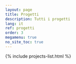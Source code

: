 ```yaml
---
layout: page
title: Progetti
description: Tutti i progetti
lang: it
ref: progetti
order: 3
megamenu: true
no_site_toc: true
---
```


<div class="container">
    <div class="row">
        <div class="col-12 text-center my-5">
            <div class="row">
            {% include projects-list.html %}
            </div>
        </div>  
    </div>
</div>
